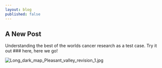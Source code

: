 ```yaml
---
layout: blog
published: false
---
```


## A New Post

Understanding the best of the worlds cancer research as a test case.  Try it out ### here, here we go!

![Long_dark_map_Pleasant_valley_revision_1.jpg]({{site.baseurl}}/media/Long_dark_map_Pleasant_valley_revision_1.jpg)

